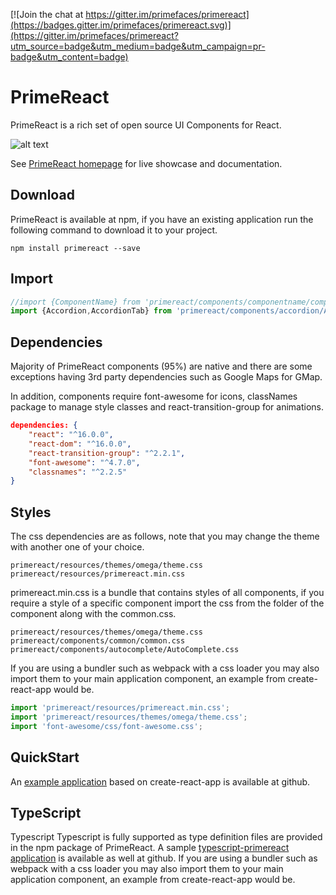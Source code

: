 [![Join the chat at https://gitter.im/primefaces/primereact](https://badges.gitter.im/primefaces/primereact.svg)](https://gitter.im/primefaces/primereact?utm_source=badge&utm_medium=badge&utm_campaign=pr-badge&utm_content=badge)

# PrimeReact

PrimeReact is a rich set of open source UI Components for React.

![alt text](https://www.primefaces.org/wp-content/uploads/2017/09/primereact-transparent-250.png "PrimeReact")

See [PrimeReact homepage](https://www.primefaces.org/primereact) for live showcase and documentation.

## Download

PrimeReact is available at npm, if you have an existing application run the following command to download it to your project.

```
npm install primereact --save
```

## Import

```javascript
//import {ComponentName} from 'primereact/components/componentname/componentname';
import {Accordion,AccordionTab} from 'primereact/components/accordion/Accordion';
```

## Dependencies

Majority of PrimeReact components (95%) are native and there are some exceptions having 3rd party dependencies such as Google Maps for GMap.

In addition, components require font-awesome for icons, classNames package to manage style classes and react-transition-group for animations.

```json
dependencies: {
    "react": "^16.0.0",
    "react-dom": "^16.0.0",
    "react-transition-group": "^2.2.1",
    "font-awesome": "^4.7.0",
    "classnames": "^2.2.5"
}
```

## Styles
The css dependencies are as follows, note that you may change the theme with another one of your choice.

```
primereact/resources/themes/omega/theme.css
primereact/resources/primereact.min.css
```

primereact.min.css is a bundle that contains styles of all components, if you require a style of a specific component import the css from the folder of the component along with the common.css.

```
primereact/resources/themes/omega/theme.css
primereact/components/common/common.css
primereact/components/autocomplete/AutoComplete.css
```

If you are using a bundler such as webpack with a css loader you may also import them to your main application component, an example from create-react-app would be.

```javascript
import 'primereact/resources/primereact.min.css';
import 'primereact/resources/themes/omega/theme.css';
import 'font-awesome/css/font-awesome.css';
```

## QuickStart

An [example application](https://github.com/primefaces/primereact-quickstart) based on create-react-app is available at github.

## TypeScript

Typescript
Typescript is fully supported as type definition files are provided in the npm package of PrimeReact. A sample [typescript-primereact application](https://github.com/primefaces/primereact-typescript-quickstart) is available as well at github.
If you are using a bundler such as webpack with a css loader you may also import them to your main application component, an example from create-react-app would be.
